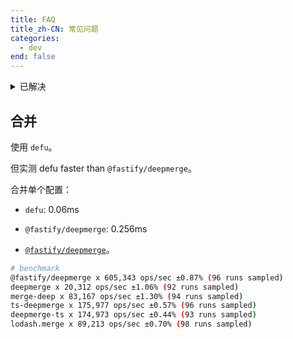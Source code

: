```yaml
---
title: FAQ
title_zh-CN: 常见问题
categories:
  - dev
end: false
---
```


<details>

<summary>已解决</summary>

## JavaScript heap out of memory

Limit `--max-old-space-size` to reproduce.

```bash
pnpm test:space
```

~~超过 50 篇文章时需要超过 2G 内存。~~
升级 vite-ssg （使用 p-queue 队列）已解决。

## `background-attachment: fixed` iOS 不支持

> iOS has an issue preventing background-attachment: fixed from being used with background-size: cover.
> [The Fixed Background Attachment Hack | CSS Tricks](https://css-tricks.com/the-fixed-background-attachment-hack/)

改为使用 `::before` 伪元素实现。

</details>

## 合并

使用 `defu`。

但实测 defu faster than `@fastify/deepmerge`。

合并单个配置：

- `defu`: 0.06ms
- `@fastify/deepmerge`: 0.256ms

- [`@fastify/deepmerge`](https://github.com/fastify/deepmerge)。

```bash
# benchmark
@fastify/deepmerge x 605,343 ops/sec ±0.87% (96 runs sampled)
deepmerge x 20,312 ops/sec ±1.06% (92 runs sampled)
merge-deep x 83,167 ops/sec ±1.30% (94 runs sampled)
ts-deepmerge x 175,977 ops/sec ±0.57% (96 runs sampled)
deepmerge-ts x 174,973 ops/sec ±0.44% (93 runs sampled)
lodash.merge x 89,213 ops/sec ±0.70% (98 runs sampled)
```
